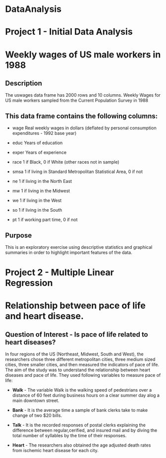 # DataAnalysis

# Project 1 - Initial Data Analysis
# Weekly wages of US male workers in 1988

## Description
The uswages data frame has 2000 rows and 10 columns. Weekly Wages for US male workers sampled from the Current Population Survey in 1988
## This data frame contains the following columns:

* wage
 Real weekly wages in dollars (deflated by personal consumption expenditures - 1992 base year)

* educ
Years of education

* exper
Years of experience

* race
1 if Black, 0 if White (other races not in sample)

* smsa
1 if living in Standard Metropolitan Statistical Area, 0 if not

* ne
1 if living in the North East

* mw
1 if living in the Midwest

* we
1 if living in the West

* so
1 if living in the South

* pt
1 if working part time, 0 if not

## Purpose

This is an exploratory exercise using descriptive statistics and graphical summaries in order to highlight important features of the data.

# Project 2 - Multiple Linear Regression 
# Relationship between pace of life and heart disease.

## Question of Interest - Is pace of life related to heart diseases?

In four regions of the US (Northeast, Midwest, South and West), the researchers chose three different  metropolitan cities, three medium sized cities, three smaller cities, and then measured the indicators of pace of life. The aim of the study was to understand the relationship between heart diseases and pace of life. They used following variables to measure pace of life:

* **Walk** - The variable Walk is the walking speed of pedestrians over a distance of 60 feet during business hours on a clear summer day alog a main downtown street. 

* **Bank** - It is the average time a sample of bank clerks take to make change of two $20 bills.

* **Talk** - It is the recorded responses of postal clerks explaining the difference between regular,cerified, and insured mail and by diving the total number of syllables by the time of their responses.

* **Heart** - The researchers also obtained the age adjusted death rates from ischemic heart disease for each city.


